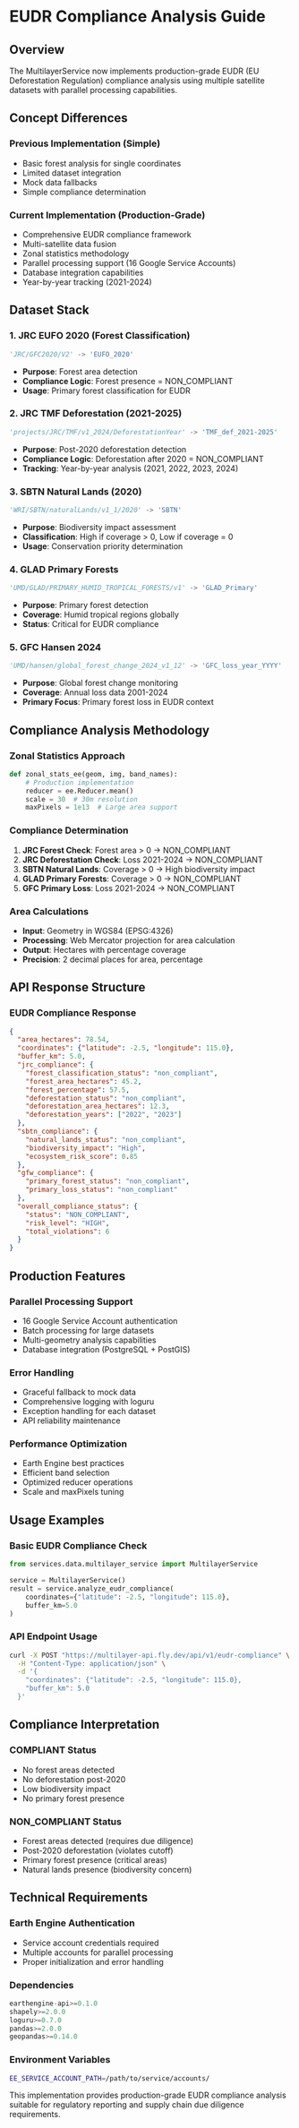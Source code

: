 # EUDR Compliance Analysis Guide

## Overview

The MultilayerService now implements production-grade EUDR (EU Deforestation Regulation) compliance analysis using multiple satellite datasets with parallel processing capabilities.

## Concept Differences

### Previous Implementation (Simple)
- Basic forest analysis for single coordinates
- Limited dataset integration
- Mock data fallbacks
- Simple compliance determination

### Current Implementation (Production-Grade)
- Comprehensive EUDR compliance framework
- Multi-satellite data fusion
- Zonal statistics methodology
- Parallel processing support (16 Google Service Accounts)
- Database integration capabilities
- Year-by-year tracking (2021-2024)

## Dataset Stack

### 1. JRC EUFO 2020 (Forest Classification)
```python
'JRC/GFC2020/V2' -> 'EUFO_2020'
```
- **Purpose**: Forest area detection
- **Compliance Logic**: Forest presence = NON_COMPLIANT
- **Usage**: Primary forest classification for EUDR

### 2. JRC TMF Deforestation (2021-2025)
```python
'projects/JRC/TMF/v1_2024/DeforestationYear' -> 'TMF_def_2021-2025'
```
- **Purpose**: Post-2020 deforestation detection
- **Compliance Logic**: Deforestation after 2020 = NON_COMPLIANT
- **Tracking**: Year-by-year analysis (2021, 2022, 2023, 2024)

### 3. SBTN Natural Lands (2020)
```python
'WRI/SBTN/naturalLands/v1_1/2020' -> 'SBTN'
```
- **Purpose**: Biodiversity impact assessment
- **Classification**: High if coverage > 0, Low if coverage = 0
- **Usage**: Conservation priority determination

### 4. GLAD Primary Forests
```python
'UMD/GLAD/PRIMARY_HUMID_TROPICAL_FORESTS/v1' -> 'GLAD_Primary'
```
- **Purpose**: Primary forest detection
- **Coverage**: Humid tropical regions globally
- **Status**: Critical for EUDR compliance

### 5. GFC Hansen 2024
```python
'UMD/hansen/global_forest_change_2024_v1_12' -> 'GFC_loss_year_YYYY'
```
- **Purpose**: Global forest change monitoring
- **Coverage**: Annual loss data 2001-2024
- **Primary Focus**: Primary forest loss in EUDR context

## Compliance Analysis Methodology

### Zonal Statistics Approach
```python
def zonal_stats_ee(geom, img, band_names):
    # Production implementation
    reducer = ee.Reducer.mean()
    scale = 30  # 30m resolution
    maxPixels = 1e13  # Large area support
```

### Compliance Determination
1. **JRC Forest Check**: Forest area > 0 → NON_COMPLIANT
2. **JRC Deforestation Check**: Loss 2021-2024 → NON_COMPLIANT  
3. **SBTN Natural Lands**: Coverage > 0 → High biodiversity impact
4. **GLAD Primary Forests**: Coverage > 0 → NON_COMPLIANT
5. **GFC Primary Loss**: Loss 2021-2024 → NON_COMPLIANT

### Area Calculations
- **Input**: Geometry in WGS84 (EPSG:4326)
- **Processing**: Web Mercator projection for area calculation
- **Output**: Hectares with percentage coverage
- **Precision**: 2 decimal places for area, percentage

## API Response Structure

### EUDR Compliance Response
```json
{
  "area_hectares": 78.54,
  "coordinates": {"latitude": -2.5, "longitude": 115.0},
  "buffer_km": 5.0,
  "jrc_compliance": {
    "forest_classification_status": "non_compliant",
    "forest_area_hectares": 45.2,
    "forest_percentage": 57.5,
    "deforestation_status": "non_compliant", 
    "deforestation_area_hectares": 12.3,
    "deforestation_years": ["2022", "2023"]
  },
  "sbtn_compliance": {
    "natural_lands_status": "non_compliant",
    "biodiversity_impact": "High",
    "ecosystem_risk_score": 0.85
  },
  "gfw_compliance": {
    "primary_forest_status": "non_compliant",
    "primary_loss_status": "non_compliant"
  },
  "overall_compliance_status": {
    "status": "NON_COMPLIANT",
    "risk_level": "HIGH",
    "total_violations": 6
  }
}
```

## Production Features

### Parallel Processing Support
- 16 Google Service Account authentication
- Batch processing for large datasets
- Multi-geometry analysis capabilities
- Database integration (PostgreSQL + PostGIS)

### Error Handling
- Graceful fallback to mock data
- Comprehensive logging with loguru
- Exception handling for each dataset
- API reliability maintenance

### Performance Optimization
- Earth Engine best practices
- Efficient band selection
- Optimized reducer operations
- Scale and maxPixels tuning

## Usage Examples

### Basic EUDR Compliance Check
```python
from services.data.multilayer_service import MultilayerService

service = MultilayerService()
result = service.analyze_eudr_compliance(
    coordinates={"latitude": -2.5, "longitude": 115.0},
    buffer_km=5.0
)
```

### API Endpoint Usage
```bash
curl -X POST "https://multilayer-api.fly.dev/api/v1/eudr-compliance" \
  -H "Content-Type: application/json" \
  -d '{
    "coordinates": {"latitude": -2.5, "longitude": 115.0},
    "buffer_km": 5.0
  }'
```

## Compliance Interpretation

### COMPLIANT Status
- No forest areas detected
- No deforestation post-2020
- Low biodiversity impact
- No primary forest presence

### NON_COMPLIANT Status
- Forest areas detected (requires due diligence)
- Post-2020 deforestation (violates cutoff)
- Primary forest presence (critical areas)
- Natural lands presence (biodiversity concern)

## Technical Requirements

### Earth Engine Authentication
- Service account credentials required
- Multiple accounts for parallel processing
- Proper initialization and error handling

### Dependencies
```python
earthengine-api>=0.1.0
shapely>=2.0.0
loguru>=0.7.0
pandas>=2.0.0
geopandas>=0.14.0
```

### Environment Variables
```bash
EE_SERVICE_ACCOUNT_PATH=/path/to/service/accounts/
```

This implementation provides production-grade EUDR compliance analysis suitable for regulatory reporting and supply chain due diligence requirements.
